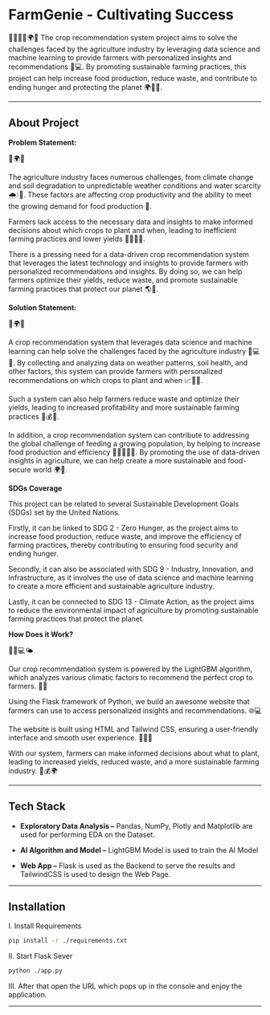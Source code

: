 # FarmGenie - Cultivating Success

🌾🤖👨‍🌾🌍🍴
The crop recommendation system project aims to solve the challenges faced by the agriculture industry by leveraging data science and machine learning to provide farmers with personalized insights and recommendations 🤖💻. By promoting sustainable farming practices, this project can help increase food production, reduce waste, and contribute to ending hunger and protecting the planet 🌍🌱🍴.

***

## About Project

**Problem Statement:**

🌾🌍🚜

The agriculture industry faces numerous challenges, from climate change and soil degradation to unpredictable weather conditions and water scarcity 🌧️💧🌱. These factors are affecting crop productivity and the ability to meet the growing demand for food production 🍴.

Farmers lack access to the necessary data and insights to make informed decisions about which crops to plant and when, leading to inefficient farming practices and lower yields 🤷‍♂️👨‍🌾.

There is a pressing need for a data-driven crop recommendation system that leverages the latest technology and insights to provide farmers with personalized recommendations and insights. By doing so, we can help farmers optimize their yields, reduce waste, and promote sustainable farming practices that protect our planet 🌎🌾.

**Solution Statement:**

🌾🌍🚜

A crop recommendation system that leverages data science and machine learning can help solve the challenges faced by the agriculture industry 🤖💻🌱. By collecting and analyzing data on weather patterns, soil health, and other factors, this system can provide farmers with personalized recommendations on which crops to plant and when 📈👨‍🌾.

Such a system can also help farmers reduce waste and optimize their yields, leading to increased profitability and more sustainable farming practices 🌾💰🌱.

In addition, a crop recommendation system can contribute to addressing the global challenge of feeding a growing population, by helping to increase food production and efficiency 🍴👨‍👩‍👧‍👦. By promoting the use of data-driven insights in agriculture, we can help create a more sustainable and food-secure world 🌍🌾.

**SDGs Coverage**

This project can be related to several Sustainable Development Goals (SDGs) set by the United Nations.

Firstly, it can be linked to SDG 2 - Zero Hunger, as the project aims to increase food production, reduce waste, and improve the efficiency of farming practices, thereby contributing to ensuring food security and ending hunger.

Secondly, it can also be associated with SDG 9 - Industry, Innovation, and Infrastructure, as it involves the use of data science and machine learning to create a more efficient and sustainable agriculture industry.

Lastly, it can be connected to SDG 13 - Climate Action, as the project aims to reduce the environmental impact of agriculture by promoting sustainable farming practices that protect the planet.

**How Does it Work?**

🌱🤖💻🌤️

Our crop recommendation system is powered by the LightGBM algorithm, which analyzes various climatic factors to recommend the perfect crop to farmers. 🌾🌿

Using the Flask framework of Python, we build an awesome website that farmers can use to access personalized insights and recommendations. 🌐💻

The website is built using HTML and Tailwind CSS, ensuring a user-friendly interface and smooth user experience. 🌟👨‍🌾

With our system, farmers can make informed decisions about what to plant, leading to increased yields, reduced waste, and a more sustainable farming industry. 🌱💰🌍

***

## Tech Stack

-	**Exploratory Data Analysis –** Pandas, NumPy, Plotly and Matplotlib are used for performing EDA on the Dataset.

-	**AI Algorithm and Model –** LightGBM Model is used to train the AI Model

-	**Web App –** Flask is used as the Backend to serve the results and TailwindCSS is used to design the Web Page.

***

## Installation

I. Install Requirements

```bash
pip install -r ./requirements.txt
```

II. Start Flask Sever

```bash
python ./app.py
```

III. After that open the URL which pops up in the console and enjoy the application.

***
